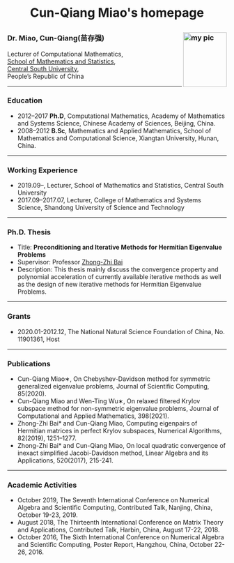 <h1><p align="center"> Cun-Qiang Miao's homepage </p></h1>

### Dr. Miao, Cun-Qiang(苗存强) <img src="https://github.com/miaocunqiang/cqmiao-homepage/raw/main/img-storage/pic_head.jpg" alt="my pic" align="right" width='100px' height='125px'/> 

Lecturer of Computational Mathematics, <br/>
[School of Mathematics and Statistics](https://math.csu.edu.cn/), <br/>
[Central South University](http://www.csu.edu.cn/), <br/>
People’s Republic of China

---------------------------------
     
### Education
- 2012–2017 <b>Ph.D</b>, Computational Mathematics, Academy of Mathematics and Systems Science, Chinese Academy of Sciences, Beijing, China.
- 2008–2012 <b>B.Sc</b>, Mathematics and Applied Mathematics, School of Mathematics and Computational Science, Xiangtan University, Hunan, China.

---------------------------------
     
### Working Experience
- 2019.09–, Lecturer, School of Mathematics and Statistics, Central South University
- 2017.09–2017.07, Lecturer, College of Mathematics and Systems Science, Shandong University of Science and Technology

---------------------------------
     
### Ph.D. Thesis
- Title: <b> Preconditioning and Iterative Methods for Hermitian Eigenvalue Problems </b>
- Supervisor: Professor [Zhong-Zhi Bai](http://lsec.cc.ac.cn/~bzz/bzzcn.html)
- Description: This thesis mainly discuss the convergence property and polynomial acceleration of currently available iterative methods as well as the design of new iterative methods for Hermitian Eigenvalue Problems.

---------------------------------
     
### Grants
- 2020.01-2012.12, The National Natural Science Foundation of China, No. 11901361, Host

---------------------------------
     
### Publications
- Cun-Qiang Miao∗, On Chebyshev-Davidson method for symmetric generalized eigenvalue problems, Journal of Scientific Computing, 85(2020).
- Cun-Qiang Miao and Wen-Ting Wu∗, On relaxed filtered Krylov subspace method for non-symmetric eigenvalue problems, Journal of Computational and Applied Mathematics, 398(2021).
- Zhong-Zhi Bai* and Cun-Qiang Miao, Computing eigenpairs of Hermitian matrices in perfect Krylov subspaces, Numerical Algorithms, 82(2019), 1251–1277.
- Zhong-Zhi Bai* and Cun-Qiang Miao, On local quadratic convergence of inexact simplified Jacobi-Davidson method, Linear Algebra and its Applications, 520(2017), 215-241.

---------------------------------

### Academic Activities
- October 2019, The Seventh International Conference on Numerical Algebra and Scientific Computing, Contributed Talk, Nanjing, China, October 19-23, 2019.
- August 2018, The Thirteenth International Conference on Matrix Theory and Applications, Contributed Talk, Harbin, China, August 17-22, 2018.
- October 2016, The Sixth International Conference on Numerical Algebra and Scientific Computing, Poster Report, Hangzhou, China, October 22-26, 2016.
